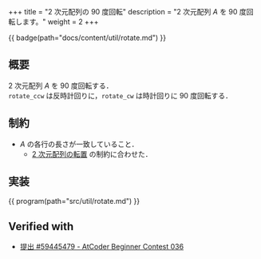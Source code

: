 +++
title = "2 次元配列の 90 度回転"
description = "2 次元配列 $A$ を 90 度回転します。"
weight = 2
+++

{{ badge(path="docs/content/util/rotate.md") }}

## 概要
2 次元配列 $A$ を 90 度回転する．\
`rotate_ccw` は反時計回りに，`rotate_cw` は時計回りに 90 度回転する．

## 制約
- $A$ の各行の長さが一致していること．
    - [2 次元配列の転置](../transpose) の制約に合わせた．

## 実装
{{ program(path="src/util/rotate.md") }}

## Verified with
- [提出 #59445479 - AtCoder Beginner Contest 036](https://atcoder.jp/contests/abc036/submissions/59445479)
